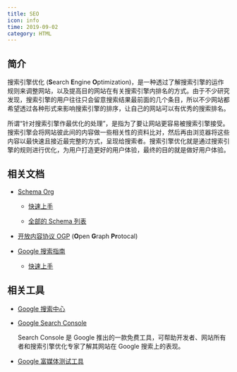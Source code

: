 ```yaml
---
title: SEO
icon: info
time: 2019-09-02
category: HTML
---
```


## 简介

搜索引擎优化 (**S**earch **E**ngine **O**ptimization)，是一种透过了解搜索引擎的运作规则来调整网站，以及提高目的网站在有关搜索引擎内排名的方式。由于不少研究发现，搜索引擎的用户往往只会留意搜索结果最前面的几个条目，所以不少网站都希望透过各种形式来影响搜索引擎的排序，让自己的网站可以有优秀的搜索排名。

所谓“针对搜索引擎作最优化的处理”，是指为了要让网站更容易被搜索引擎接受。搜索引擎会将网站彼此间的内容做一些相关性的资料比对，然后再由浏览器将这些内容以最快速且接近最完整的方式，呈现给搜索者。搜索引擎优化就是通过搜索引擎的规则进行优化，为用户打造更好的用户体验，最终的目的就是做好用户体验。

## 相关文档

- [Schema Org](https://schema.org/)

  - [快速上手](https://schema.org/docs/gs.html)

  - [全部的 Schema 列表](https://schema.org/docs/full.html)

- [开放内容协议 OGP](https://ogp.me/) (**O**pen **G**raph **Pr**otocal)

- [Google 搜索指南](https://developers.google.com/search/docs/)

  - [快速上手](https://developers.google.com/search/docs/guides/get-started)

## 相关工具

- [Google 搜索中心](https://developers.google.com/search)

- [Google Search Console](https://search.google.com/search-console/)

  Search Console 是 Google 推出的一款免费工具，可帮助开发者、网站所有者和搜索引擎优化专家了解其网站在 Google 搜索上的表现。

- [Google 富媒体测试工具](https://search.google.com/test/rich-results)
